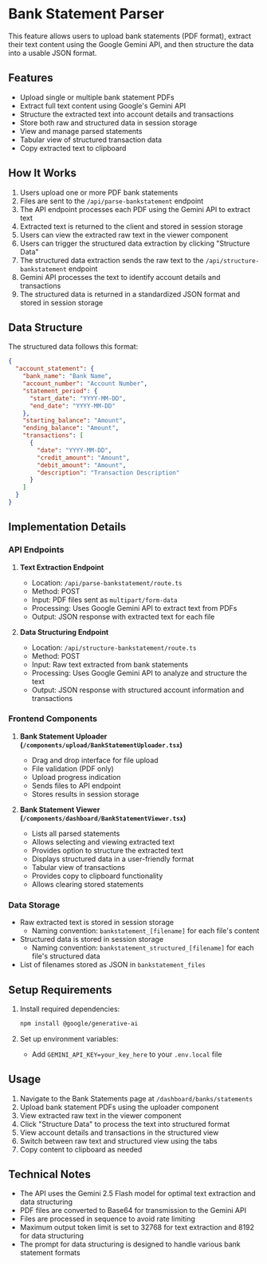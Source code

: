 # Bank Statement Parser

This feature allows users to upload bank statements (PDF format), extract their text content using the Google Gemini API, and then structure the data into a usable JSON format.

## Features

- Upload single or multiple bank statement PDFs
- Extract full text content using Google's Gemini API
- Structure the extracted text into account details and transactions
- Store both raw and structured data in session storage
- View and manage parsed statements
- Tabular view of structured transaction data
- Copy extracted text to clipboard

## How It Works

1. Users upload one or more PDF bank statements
2. Files are sent to the `/api/parse-bankstatement` endpoint
3. The API endpoint processes each PDF using the Gemini API to extract text
4. Extracted text is returned to the client and stored in session storage
5. Users can view the extracted raw text in the viewer component
6. Users can trigger the structured data extraction by clicking "Structure Data"
7. The structured data extraction sends the raw text to the `/api/structure-bankstatement` endpoint
8. Gemini API processes the text to identify account details and transactions
9. The structured data is returned in a standardized JSON format and stored in session storage

## Data Structure

The structured data follows this format:
```json
{
  "account_statement": {
    "bank_name": "Bank Name",
    "account_number": "Account Number",
    "statement_period": {
      "start_date": "YYYY-MM-DD",
      "end_date": "YYYY-MM-DD"
    },
    "starting_balance": "Amount",
    "ending_balance": "Amount",
    "transactions": [
      {
        "date": "YYYY-MM-DD",
        "credit_amount": "Amount",
        "debit_amount": "Amount",
        "description": "Transaction Description"
      }
    ]
  }
}
```

## Implementation Details

### API Endpoints

1. **Text Extraction Endpoint**
   - Location: `/api/parse-bankstatement/route.ts`
   - Method: POST
   - Input: PDF files sent as `multipart/form-data`
   - Processing: Uses Google Gemini API to extract text from PDFs
   - Output: JSON response with extracted text for each file

2. **Data Structuring Endpoint**
   - Location: `/api/structure-bankstatement/route.ts`
   - Method: POST
   - Input: Raw text extracted from bank statements
   - Processing: Uses Google Gemini API to analyze and structure the text
   - Output: JSON response with structured account information and transactions

### Frontend Components

1. **Bank Statement Uploader (`/components/upload/BankStatementUploader.tsx`)**
   - Drag and drop interface for file upload
   - File validation (PDF only)
   - Upload progress indication
   - Sends files to API endpoint
   - Stores results in session storage

2. **Bank Statement Viewer (`/components/dashboard/BankStatementViewer.tsx`)**
   - Lists all parsed statements
   - Allows selecting and viewing extracted text
   - Provides option to structure the extracted text
   - Displays structured data in a user-friendly format
   - Tabular view of transactions
   - Provides copy to clipboard functionality
   - Allows clearing stored statements

### Data Storage

- Raw extracted text is stored in session storage
  - Naming convention: `bankstatement_[filename]` for each file's content
- Structured data is stored in session storage
  - Naming convention: `bankstatement_structured_[filename]` for each file's structured data
- List of filenames stored as JSON in `bankstatement_files`

## Setup Requirements

1. Install required dependencies:
   ```bash
   npm install @google/generative-ai
   ```

2. Set up environment variables:
   - Add `GEMINI_API_KEY=your_key_here` to your `.env.local` file

## Usage

1. Navigate to the Bank Statements page at `/dashboard/banks/statements`
2. Upload bank statement PDFs using the uploader component
3. View extracted raw text in the viewer component
4. Click "Structure Data" to process the text into structured format
5. View account details and transactions in the structured view
6. Switch between raw text and structured view using the tabs
7. Copy content to clipboard as needed

## Technical Notes

- The API uses the Gemini 2.5 Flash model for optimal text extraction and data structuring
- PDF files are converted to Base64 for transmission to the Gemini API
- Files are processed in sequence to avoid rate limiting
- Maximum output token limit is set to 32768 for text extraction and 8192 for data structuring
- The prompt for data structuring is designed to handle various bank statement formats 